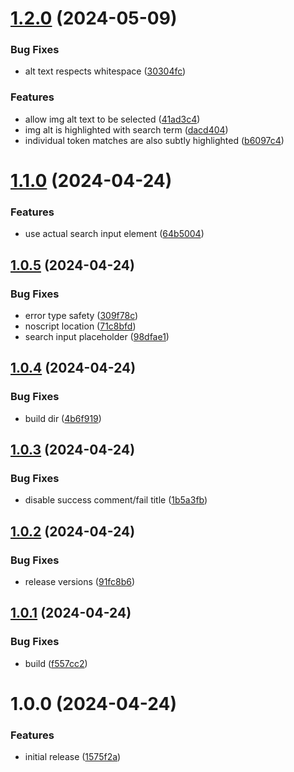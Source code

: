 # [1.2.0](https://github.com/seleb/mastodon-archive-search/compare/v1.1.0...v1.2.0) (2024-05-09)


### Bug Fixes

* alt text respects whitespace ([30304fc](https://github.com/seleb/mastodon-archive-search/commit/30304fcd2d6d822d60881ccd398ff16984b4db9f))


### Features

* allow img alt text to be selected ([41ad3c4](https://github.com/seleb/mastodon-archive-search/commit/41ad3c46e6ea7c74e3de8665b7fc84cbac0958bb))
* img alt is highlighted with search term ([dacd404](https://github.com/seleb/mastodon-archive-search/commit/dacd4049222db2b3348e979f5720f95dd5d92d10))
* individual token matches are also subtly highlighted ([b6097c4](https://github.com/seleb/mastodon-archive-search/commit/b6097c4e328390ce4e20da26859736aea779d13d))

# [1.1.0](https://github.com/seleb/mastodon-archive-search/compare/v1.0.5...v1.1.0) (2024-04-24)


### Features

* use actual search input element ([64b5004](https://github.com/seleb/mastodon-archive-search/commit/64b500450518737a36edd54a28a168097e805298))

## [1.0.5](https://github.com/seleb/mastodon-archive-search/compare/v1.0.4...v1.0.5) (2024-04-24)


### Bug Fixes

* error type safety ([309f78c](https://github.com/seleb/mastodon-archive-search/commit/309f78c779a81a9c020b1a0cced8ce082317b018))
* noscript location ([71c8bfd](https://github.com/seleb/mastodon-archive-search/commit/71c8bfdde6c3529017d5274af86a199c055cd4d9))
* search input placeholder ([98dfae1](https://github.com/seleb/mastodon-archive-search/commit/98dfae1947d22b1e882db39337a2bb2be9325045))

## [1.0.4](https://github.com/seleb/mastodon-archive-search/compare/v1.0.3...v1.0.4) (2024-04-24)


### Bug Fixes

* build dir ([4b6f919](https://github.com/seleb/mastodon-archive-search/commit/4b6f9196666e8a8354304ef2501a932843b6e33e))

## [1.0.3](https://github.com/seleb/mastodon-archive-search/compare/v1.0.2...v1.0.3) (2024-04-24)


### Bug Fixes

* disable success comment/fail title ([1b5a3fb](https://github.com/seleb/mastodon-archive-search/commit/1b5a3fb17653d226e48d9ec9c6c9678c4fad9602))

## [1.0.2](https://github.com/seleb/mastodon-archive-search/compare/v1.0.1...v1.0.2) (2024-04-24)


### Bug Fixes

* release versions ([91fc8b6](https://github.com/seleb/mastodon-archive-search/commit/91fc8b60b4395567aabfb770552942c345d1b62d))

## [1.0.1](https://github.com/seleb/mastodon-archive-search/compare/v1.0.0...v1.0.1) (2024-04-24)


### Bug Fixes

* build ([f557cc2](https://github.com/seleb/mastodon-archive-search/commit/f557cc207e7bfcf170555d9e3ec3483f3e58b109))

# 1.0.0 (2024-04-24)


### Features

* initial release ([1575f2a](https://github.com/seleb/mastodon-archive-search/commit/1575f2a37a4e050c09a71a052ce7181bc6256ff7))
